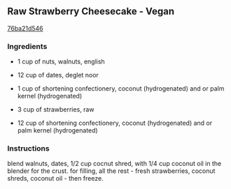 ## Raw Strawberry Cheesecake - Vegan

[76ba21d546](http://www.food.com/recipe/raw-strawberry-cheesecake-vegan-521381)

### Ingredients

 - 1 cup of nuts, walnuts, english

 - 12 cup of dates, deglet noor

 - 1 cup of shortening confectionery, coconut (hydrogenated) and or palm kernel (hydrogenated)

 - 3 cup of strawberries, raw

 - 12 cup of shortening confectionery, coconut (hydrogenated) and or palm kernel (hydrogenated)

### Instructions

blend walnuts, dates, 1/2 cup cocnut shred, with 1/4 cup coconut oil in the blender for the crust. for filling, all the rest - fresh strawberries, coconut shreds, coconut oil - then freeze.